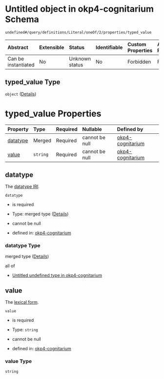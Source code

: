 # Untitled object in okp4-cognitarium Schema

```txt
undefined#/query/definitions/Literal/oneOf/2/properties/typed_value
```



| Abstract            | Extensible | Status         | Identifiable | Custom Properties | Additional Properties | Access Restrictions | Defined In                                                                     |
| :------------------ | :--------- | :------------- | :----------- | :---------------- | :-------------------- | :------------------ | :----------------------------------------------------------------------------- |
| Can be instantiated | No         | Unknown status | No           | Forbidden         | Forbidden             | none                | [okp4-cognitarium.json\*](schema/okp4-cognitarium.json "open original schema") |

## typed\_value Type

`object` ([Details](okp4-cognitarium-querymsg-definitions-literal-oneof-typedvalue-properties-typed_value.md))

# typed\_value Properties

| Property              | Type     | Required | Nullable       | Defined by                                                                                                                                                                                                                 |
| :-------------------- | :------- | :------- | :------------- | :------------------------------------------------------------------------------------------------------------------------------------------------------------------------------------------------------------------------- |
| [datatype](#datatype) | Merged   | Required | cannot be null | [okp4-cognitarium](okp4-cognitarium-querymsg-definitions-literal-oneof-typedvalue-properties-typed_value-properties-datatype.md "undefined#/query/definitions/Literal/oneOf/2/properties/typed_value/properties/datatype") |
| [value](#value)       | `string` | Required | cannot be null | [okp4-cognitarium](okp4-cognitarium-querymsg-definitions-literal-oneof-typedvalue-properties-typed_value-properties-value.md "undefined#/query/definitions/Literal/oneOf/2/properties/typed_value/properties/value")       |

## datatype

The [datatype IRI](https://www.w3.org/TR/rdf11-concepts/#dfn-datatype-iri).

`datatype`

*   is required

*   Type: merged type ([Details](okp4-cognitarium-querymsg-definitions-literal-oneof-typedvalue-properties-typed_value-properties-datatype.md))

*   cannot be null

*   defined in: [okp4-cognitarium](okp4-cognitarium-querymsg-definitions-literal-oneof-typedvalue-properties-typed_value-properties-datatype.md "undefined#/query/definitions/Literal/oneOf/2/properties/typed_value/properties/datatype")

### datatype Type

merged type ([Details](okp4-cognitarium-querymsg-definitions-literal-oneof-typedvalue-properties-typed_value-properties-datatype.md))

all of

*   [Untitled undefined type in okp4-cognitarium](okp4-cognitarium-querymsg-definitions-literal-oneof-typedvalue-properties-typed_value-properties-datatype-allof-0.md "check type definition")

## value

The [lexical form](https://www.w3.org/TR/rdf11-concepts/#dfn-lexical-form).

`value`

*   is required

*   Type: `string`

*   cannot be null

*   defined in: [okp4-cognitarium](okp4-cognitarium-querymsg-definitions-literal-oneof-typedvalue-properties-typed_value-properties-value.md "undefined#/query/definitions/Literal/oneOf/2/properties/typed_value/properties/value")

### value Type

`string`
